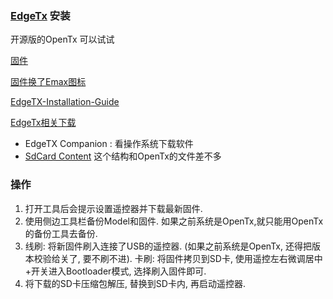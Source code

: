 ### [EdgeTx](https://github.com/EdgeTX/edgetx) 安装

开源版的OpenTx 可以试试

[固件](./assets/edgetx-x9dp2019-f79978b.bin)

[固件换了Emax图标](./assets/edgetx-x9dp2019-f79978b-emax.bin)

[EdgeTX-Installation-Guide](https://github.com/EdgeTX/edgetx.github.io/wiki/EdgeTX-Installation-Guide)

[EdgeTx相关下载](https://github.com/EdgeTX/edgetx/releases)
* EdgeTX Companion : 看操作系统下载软件
* [SdCard Content](https://github.com/EdgeTX/edgetx-sdcard/releases) 这个结构和OpenTx的文件差不多

### 操作

1. 打开工具后会提示设置遥控器并下载最新固件.  
2. 使用侧边工具栏备份Model和固件. 如果之前系统是OpenTx,就只能用OpenTx的备份工具去备份.  
3. 线刷: 将新固件刷入连接了USB的遥控器. (如果之前系统是OpenTx, 还得把版本校验给关了, 要不刷不进). 卡刷: 将固件拷贝到SD卡, 使用遥控左右微调居中+开关进入Bootloader模式, 选择刷入固件即可.  
4. 将下载的SD卡压缩包解压, 替换到SD卡内, 再启动遥控器.  
